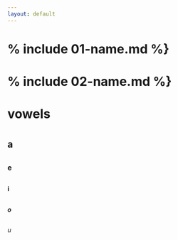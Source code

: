 ```yaml
---
layout: default
---
```


# % include 01-name.md %}
# % include 02-name.md %}
 
      
# vowels <h1> 
  ## a <h2> 
  ### e <h2> 
  #### i <h2>
  ##### o <h2> 
  ###### u <h2> 

